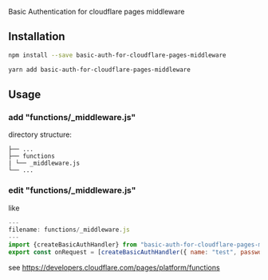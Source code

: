 Basic Authentication for cloudflare pages middleware

## Installation

```sh
npm install --save basic-auth-for-cloudflare-pages-middleware
```

```sh
yarn add basic-auth-for-cloudflare-pages-middleware
```

## Usage

### add "functions/\_middleware.js"

directory structure:

```
├── ...
├── functions
| └── _middleware.js
└── ...
```

### edit "functions/\_middleware.js"

like

```js
---
filename: functions/_middleware.js
---
import {createBasicAuthHandler} from "basic-auth-for-cloudflare-pages-middleware";
export const onRequest = [createBasicAuthHandler({ name: "test", password: "test" })];
```

see https://developers.cloudflare.com/pages/platform/functions

